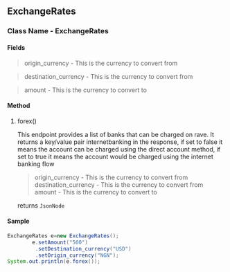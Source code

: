 ## ExchangeRates

### Class Name - ExchangeRates

#### Fields
>origin_currency - This is the currency to convert from

>destination_currency - This is the currency to convert from

>amount - This is the currency to convert to

#### Method
1. forex()

    This endpoint provides a list of banks that can be charged on rave. It returns a key/value pair internetbanking in the response, if set to false it means the account can be charged using the direct account method, if set to true it means the account would be charged using the internet banking flow
    
    >origin_currency - This is the currency to convert from
    >destination_currency - This is the currency to convert from
    >amount - This is the currency to convert to

    returns `JsonNode`
 
#### Sample

```java
ExchangeRates e=new ExchangeRates();
        e.setAmount("500")
         .setDestination_currency("USD")
         .setOrigin_currency("NGN");
System.out.println(e.forex());


```

